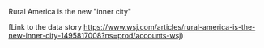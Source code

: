 Rural America is the new "inner city"




[Link to the data story https://www.wsj.com/articles/rural-america-is-the-new-inner-city-1495817008?ns=prod/accounts-wsj)
